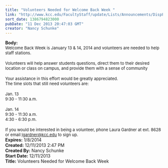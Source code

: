 ```yaml
---
title: "Volunteers Needed for Welcome Back Week "
link: "http://www.kcc.edu/FacultyStaff/update/Lists/Announcements/DispForm.aspx?ID=1366"
sort_date: 1386794823000
pubDate: "11 Dec 2013 20:47:03 GMT"
creator: "Nancy Schunke"
---
```


<div><b>Body:</b> <div class="ExternalClass49FBBEC99E1142FEBB9CE90617395F3C"><font size="2">Welcome Back Week is January 13 &amp; 14, 2014 and volunteers are needed to help staff stations. </font></div>
<div class="ExternalClass49FBBEC99E1142FEBB9CE90617395F3C"><font size="2"></font> </div>
<div class="ExternalClass49FBBEC99E1142FEBB9CE90617395F3C"><font size="2">Volunteers will help answer students questions, direct them to their desired location or class on campus, and provide them with a sense of community </font></div>
<div class="ExternalClass49FBBEC99E1142FEBB9CE90617395F3C"><font size="2"></font> </div>
<div class="ExternalClass49FBBEC99E1142FEBB9CE90617395F3C"><font size="2">Your assistance in this effort would be greatly appreciated. </font></div>
<div class="ExternalClass49FBBEC99E1142FEBB9CE90617395F3C"><font size="2">The time slots that still need volunteers are:</font></div>
<div class="ExternalClass49FBBEC99E1142FEBB9CE90617395F3C"><font size="2"></font> </div>
<div class="ExternalClass49FBBEC99E1142FEBB9CE90617395F3C"><font size="2">Jan. 13<br />9:30 - 11:30 a.m.</font></div>
<div class="ExternalClass49FBBEC99E1142FEBB9CE90617395F3C"><font size="2"></font> </div>
<div class="ExternalClass49FBBEC99E1142FEBB9CE90617395F3C"><font size="2">Jan. 14<br />9:30 - 11:30 a.m.<br />4:30 - 6:30 p.m.</font></div>
<div class="ExternalClass49FBBEC99E1142FEBB9CE90617395F3C"><font size="2"></font> </div>
<div class="ExternalClass49FBBEC99E1142FEBB9CE90617395F3C"><font size="2">If you would be interested in being a volunteer, phone Laura Gardner at ext. 8628 or email </font><a href="mailto:lgardner@kcc.edu"><font size="2">lgardner@kcc.edu</font></a><font size="2"> to sign up.</font></div></div>
<div><b>Expires:</b> 1/8/2014</div>
<div><b>Created:</b> 12/11/2013 2:47 PM</div>
<div><b>Created By:</b> Nancy Schunke</div>
<div><b>Start Date:</b> 12/11/2013</div>
<div><b>Title:</b> Volunteers Needed for Welcome Back Week </div>

